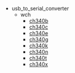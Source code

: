* usb_to_serial_converter
  * wch
    * [ch340b](usb_to_serial_converter/wch/ch340b)
    * [ch340c](usb_to_serial_converter/wch/ch340b/ch340c)
    * [ch340e](usb_to_serial_converter/wch/ch340b/ch340c/ch340e)
    * [ch340g](usb_to_serial_converter/wch/ch340b/ch340c/ch340e/ch340g)
    * [ch340k](usb_to_serial_converter/wch/ch340b/ch340c/ch340e/ch340g/ch340k)
    * [ch340n](usb_to_serial_converter/wch/ch340b/ch340c/ch340e/ch340g/ch340k/ch340n)
    * [ch340t](usb_to_serial_converter/wch/ch340b/ch340c/ch340e/ch340g/ch340k/ch340n/ch340t)
    * [ch340x](usb_to_serial_converter/wch/ch340b/ch340c/ch340e/ch340g/ch340k/ch340n/ch340t/ch340x)
